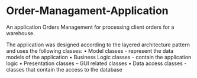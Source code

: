 # Order-Managament-Application

 An application Orders Management for processing client orders for a warehouse.
 
 The application was designed according to the layered architecture pattern and uses
 the following classes:
• Model classes - represent the data models of the application
• Business Logic classes - contain the application logic
• Presentation classes – GUI related classes
• Data access classes - classes that contain the access to the database

